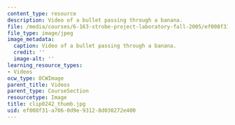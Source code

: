 ```yaml
---
content_type: resource
description: Video of a bullet passing through a banana.
file: /media/courses/6-163-strobe-project-laboratory-fall-2005/ef008f31a7060d9e93128d030272e400_clip0242_thumb.jpg
file_type: image/jpeg
image_metadata:
  caption: Video of a bullet passing through a banana.
  credit: ''
  image-alt: ''
learning_resource_types:
- Videos
ocw_type: OCWImage
parent_title: Videos
parent_type: CourseSection
resourcetype: Image
title: clip0242_thumb.jpg
uid: ef008f31-a706-0d9e-9312-8d030272e400
---
```

